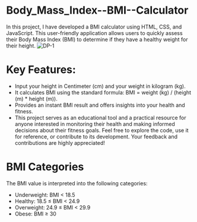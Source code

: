 # Body_Mass_Index--BMI--Calculator
In this project, I have developed a BMI calculator using HTML, CSS, and JavaScript. This user-friendly application allows users to quickly assess their Body Mass Index (BMI) to determine if they have a healthy weight for their height.
![DP-1](https://github.com/mohammadrameez/Body_Mass_Index--BMI--Calculator/assets/144389509/0d2f411c-d124-4c2c-a1d2-dfeb44e2a6d1)


# Key Features:

- Input your height in Centimeter (cm) and your weight in kilogram (kg).
- It calculates BMI using the standard formula: BMI = weight (kg) / (height (m) * height (m)).
- Provides an instant BMI result and offers insights into your health and fitness.
- This project serves as an educational tool and a practical resource for anyone interested in monitoring their health and making informed decisions about their fitness goals. Feel free to explore the code, use it for reference, or contribute to its development. Your feedback and contributions are highly appreciated!

# BMI Categories
The BMI value is interpreted into the following categories:

- Underweight: BMI < 18.5
- Healthy: 18.5 ≤ BMI < 24.9
- Overweight: 24.9 ≤ BMI < 29.9
- Obese: BMI ≥ 30
